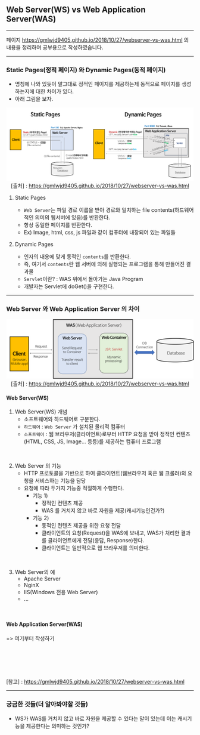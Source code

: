 ## Web Server(WS) vs Web Application Server(WAS)

--- 

페이지 https://gmlwjd9405.github.io/2018/10/27/webserver-vs-was.html 의 내용을 정리하며 공부용으로 작성하였습니다.

---

### Static Pages(정적 페이지) 와 Dynamic Pages(동적 페이지)
- 명칭에 나와 있듯이 말그대로 정적인 페이지를 제공하는제 동적으로 페이지를 생성하는지에 대한 차이가 있다. 
- 아래 그림을 보자.

<span align='center'>

![](./image/static-vs-dynamic.png)
[출처] : https://gmlwjd9405.github.io/2018/10/27/webserver-vs-was.html

</span>

1. Static Pages 
   - `Web Server`는 파일 경로 이름을 받아 경로와 일치하는 file contents(하드웨어적인 의미의 웹서버에 있음)를 반환한다. 
   - 항상 동일한 페이지를 반환한다.
   - Ex) Image, html, css, js 파일과 같이 컴퓨터에 내장되어 있는 파일들

2. Dynamic Pages
   - 인자의 내용에 맞게 동적인 `contents`를 반환한다.
   - 즉, 여기서 `contents`란 웹 서버에 의해 실행되는 프로그램을 통해 만들어진 결과물
   - `Servlet`이란? : WAS 위에서 돌아가는 Java Program
   - 개발자는 Servlet에 doGet()을 구현한다.

---
### Web Server 와 Web Application Server 의 차이

<span align='center'>

![](./image/webserver-vs-was1.png)
[출처] : https://gmlwjd9405.github.io/2018/10/27/webserver-vs-was.html

</span>

#### Web Server(WS)
1. Web Server(WS) 개념
   - 소프트웨어와 하드웨어로 구분한다.
   - `하드웨어` : `Web Server` 가 설치된 물리적 컴퓨터
   - `소프트웨어` : 웹 브라우저(클라이언트)로부터 HTTP 요청을 받아 정적인 컨텐츠(HTML, CSS, JS, Image... 등등)를 제공하는 컴퓨터 프로그램 

<br />

2. Web Server 의 기능
   - HTTP 프로토콜을 기반으로 하여 클라이언트(웹브라우저 혹은 웹 크롤러)의 요청을 서비스하는 기능을 담당
   - 요청에 따라 두가지 기능중 적절하게 수행한다.
     - 기능 1)
       - 정적인 컨텐츠 제공
       - WAS 를 거치지 않고 바로 자원을 제공(캐시기능인건가?)
     - 기능 2)
       - 동적인 컨텐츠 제공을 위한 요청 전달
       - 클라이언트의 요청(Request)을 WAS에 보내고, WAS가 처리한 결과를 클라이언트에게 전달(응답, Response)한다.
       - 클라이언트는 일반적으로 웹 브라우저를 의미한다.

<br />

3. Web Server의 예
   - Apache Server
   - NginX
   - IIS(Windows 전용 Web Server) 
   - ...

<br />

#### Web Application Server(WAS)

=> 여기부터 작성하기


<br /><br />
---

[참고] : https://gmlwjd9405.github.io/2018/10/27/webserver-vs-was.html


---
### 궁금한 것들(더 알아봐야할 것들)
- WS가 WAS를 거치지 않고 바로 자원을 제공할 수 있다는 말이 있는데 이는 캐시기능을 제공한다는 의미하는 것인가?
